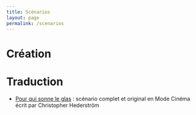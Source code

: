 ```yaml
---
title: Scénarios
layout: page
permalink: /scenarios
---
```


# Création

# Traduction

* [Pour qui sonne le glas](/scenarios/pour-qui-sonne-le-glas) : scénario complet et original en Mode Cinéma écrit par Christopher Hederström
